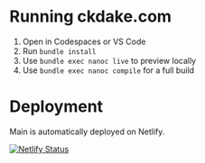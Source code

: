 Running ckdake.com
==================

1. Open in Codespaces or VS Code
1. Run `bundle install`
1. Use `bundle exec nanoc live` to preview locally
1. Use `bundle exec nanoc compile` for a full build

Deployment
==================

Main is automatically deployed on Netlify.

[![Netlify Status](https://api.netlify.com/api/v1/badges/31305084-0222-492d-b2ae-45676889a599/deploy-status)](https://app.netlify.com/sites/ckdake-com-prod/deploys)
